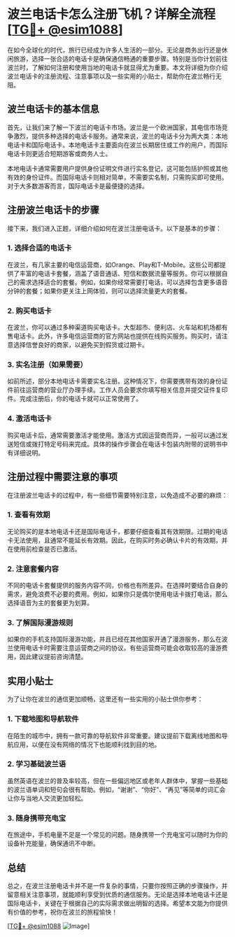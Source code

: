 # 波兰电话卡怎么注册飞机？详解全流程[[TG💪+ @esim1088](https://t.me/s/esim1088)]

在如今全球化的时代，旅行已经成为许多人生活的一部分。无论是商务出行还是休闲旅游，选择一张合适的电话卡是确保通信畅通的重要步骤。特别是当你计划前往波兰时，了解如何注册和使用当地的电话卡就显得尤为重要。本文将详细为你介绍波兰电话卡的注册流程、注意事项以及一些实用的小贴士，帮助你在波兰畅行无阻。

## 波兰电话卡的基本信息

首先，让我们来了解一下波兰的电话卡市场。波兰是一个欧洲国家，其电信市场竞争激烈，提供多种选择的电话卡服务。通常来说，波兰的电话卡分为两大类：本地电话卡和国际电话卡。本地电话卡主要面向在波兰长期居住或工作的用户，而国际电话卡则更适合短期游客或商务人士。

本地电话卡通常需要用户提供身份证明文件进行实名登记，这可能包括护照或其他有效的身份证件。而国际电话卡则相对简单，不需要实名制，只需购买即可使用。对于大多数游客而言，国际电话卡是最便捷的选择。

## 注册波兰电话卡的步骤

接下来，我们进入正题，详细介绍如何在波兰注册电话卡。以下是基本的步骤：

### 1. 选择合适的电话卡

在波兰，有几家主要的电信运营商，如Orange、Play和T-Mobile。这些公司都提供了丰富的电话卡套餐，涵盖了语音通话、短信和数据流量等服务。你可以根据自己的需求选择适合的套餐。例如，如果你经常需要打电话，可以选择包含更多语音分钟的套餐；如果你更关注上网体验，则可以选择流量更大的套餐。

### 2. 购买电话卡

在波兰，你可以通过多种渠道购买电话卡。大型超市、便利店、火车站和机场都有售电话卡。此外，许多电信运营商的官方网站也提供在线购买服务。购买时，请注意选择信誉良好的商家，以避免买到假货或过期卡。

### 3. 实名注册（如果需要）

如前所述，部分本地电话卡需要实名注册。这种情况下，你需要携带有效的身份证件前往运营商的营业厅办理手续。工作人员会要求你填写相关信息并提交证件复印件。完成注册后，你的电话卡就可以正常使用了。

### 4. 激活电话卡

购买电话卡后，通常需要激活才能使用。激活方式因运营商而异，一般可以通过发送短信或拨打特定号码来完成。具体的操作步骤会在电话卡包装内附带的说明书中有详细说明。

## 注册过程中需要注意的事项

在注册波兰电话卡的过程中，有一些细节需要特别注意，以免造成不必要的麻烦：

### 1. 查看有效期

无论购买的是本地电话卡还是国际电话卡，都要仔细查看其有效期限。过期的电话卡无法使用，且通常不能延长有效期。因此，在购买时务必确认卡片的有效期，并在使用前检查是否已激活。

### 2. 注意套餐内容

不同的电话卡套餐提供的服务内容不同，价格也有所差异。在选择时要结合自身的需求，避免浪费不必要的费用。例如，如果你只是偶尔使用电话卡拨打电话，那么选择语音为主的套餐更为划算。

### 3. 了解国际漫游规则

如果你的手机支持国际漫游功能，并且已经在其他国家开通了漫游服务，那么在波兰使用电话卡时需要注意运营商之间的协议。有些运营商可能会收取较高的漫游费用，因此建议提前咨询清楚。

## 实用小贴士

为了让你在波兰的通信更加顺畅，这里还有一些实用的小贴士供你参考：

### 1. 下载地图和导航软件

在陌生的城市中，拥有一款可靠的导航软件非常重要。建议提前下载离线地图和导航应用，以便在没有网络的情况下也能顺利找到目的地。

### 2. 学习基础波兰语

虽然英语在波兰的普及率较高，但在一些偏远地区或老年人群体中，掌握一些基础的波兰语单词和短句会很有帮助。例如，“谢谢”、“你好”、“再见”等简单的词汇会让你与当地人交流更加轻松。

### 3. 随身携带充电宝

在旅途中，手机电量不足是一个常见的问题。随身携带一个充电宝可以随时为你的设备补充能量，确保通讯不中断。

## 总结

总之，在波兰注册电话卡并不是一件复杂的事情，只要你按照正确的步骤操作，并留意相关注意事项，就能顺利享受到优质的通信服务。无论是选择本地电话卡还是国际电话卡，关键在于根据自己的实际需求做出明智的选择。希望本文能为你提供有价值的参考，祝你在波兰的旅程愉快！

[[TG💪+ @esim1088](https://t.me/s/esim1088) ![Image](https://i.postimg.cc/4NQfJmqS/Snipaste-2025-05-13-00-14-12.png)]